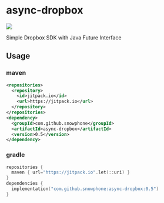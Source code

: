 # async-dropbox
[![](https://jitci.com/gh/snowphone/async-dropbox/svg)](https://jitci.com/gh/snowphone/async-dropbox)

Simple Dropbox SDK with Java Future Interface

## Usage

### maven

```xml
<repositories>
  <repository>
    <id>jitpack.io</id>
    <url>https://jitpack.io</url>
  </repository>
</repositories>
<dependency>
  <groupId>com.github.snowphone</groupId>
  <artifactId>async-dropbox</artifactId>
  <version>0.5</version>
</dependency>
```

### gradle

```kotlin
repositories {
  maven { url="https://jitpack.io".let(::uri) }
}
dependencies {
  implementation("com.github.snowphone:async-dropbox:0.5")
}
```
